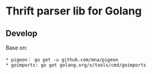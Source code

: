 # Thrift parser lib for Golang

## 

## Develop 
Base on:

    * pigeon： go get -u github.com/mna/pigeon
    * goimports: go get golang.org/x/tools/cmd/goimports
